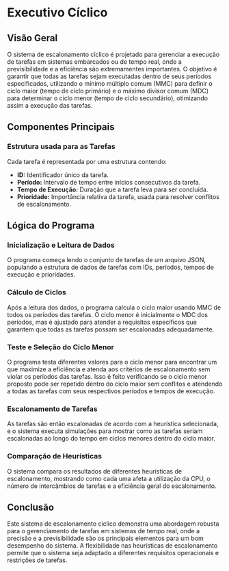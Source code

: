 # Executivo Cíclico

## Visão Geral

O sistema de escalonamento cíclico é projetado para gerenciar a execução de tarefas em sistemas embarcados ou de tempo real, onde a previsibilidade e a eficiência são extremamentes importantes. O objetivo é garantir que todas as tarefas sejam executadas dentro de seus períodos especificados, utilizando o mínimo múltiplo comum (MMC) para definir o ciclo maior (tempo de ciclo primário) e o máximo divisor comum (MDC) para determinar o ciclo menor (tempo de ciclo secundário), otimizando assim a execução das tarefas.

## Componentes Principais

### Estrutura usada para as Tarefas

Cada tarefa é representada por uma estrutura contendo:

- **ID:** Identificador único da tarefa.
- **Período:** Intervalo de tempo entre inícios consecutivos da tarefa.
- **Tempo de Execução:** Duração que a tarefa leva para ser concluída.
- **Prioridade:** Importância relativa da tarefa, usada para resolver conflitos de escalonamento.

## Lógica do Programa

### Inicialização e Leitura de Dados

O programa começa lendo o conjunto de tarefas de um arquivo JSON, populando a estrutura de dados de tarefas com IDs, períodos, tempos de execução e prioridades.

### Cálculo de Ciclos

Após a leitura dos dados, o programa calcula o ciclo maior usando MMC de todos os períodos das tarefas. O ciclo menor é inicialmente o MDC dos períodos, mas é ajustado para atender a requisitos específicos que garantem que todas as tarefas possam ser escalonadas adequadamente.

### Teste e Seleção do Ciclo Menor

O programa testa diferentes valores para o ciclo menor para encontrar um que maximize a eficiência e atenda aos critérios de escalonamento sem violar os períodos das tarefas. Isso é feito verificando se o ciclo menor proposto pode ser repetido dentro do ciclo maior sem conflitos e atendendo a todas as tarefas com seus respectivos períodos e tempos de execução.

### Escalonamento de Tarefas

As tarefas são então escalonadas de acordo com a heurística selecionada, e o sistema executa simulações para mostrar como as tarefas seriam escalonadas ao longo do tempo em ciclos menores dentro do ciclo maior.

### Comparação de Heurísticas

O sistema compara os resultados de diferentes heurísticas de escalonamento, mostrando como cada uma afeta a utilização da CPU, o número de intercâmbios de tarefas e a eficiência geral do escalonamento.

## Conclusão

Este sistema de escalonamento cíclico demonstra uma abordagem robusta para o gerenciamento de tarefas em sistemas de tempo real, onde a precisão e a previsibilidade são os principais elementos para um bom desempenho do sistema. A flexibilidade nas heurísticas de escalonamento permite que o sistema seja adaptado a diferentes requisitos operacionais e restrições de tarefas.
